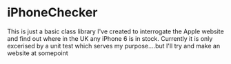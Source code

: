 iPhoneChecker
=============

This is just a basic class library I've created to interrogate the Apple website and find out where in the UK any iPhone 6 is in stock.
Currently it is only excerised by a unit test which serves my purpose....but I'll try and make an website at somepoint
